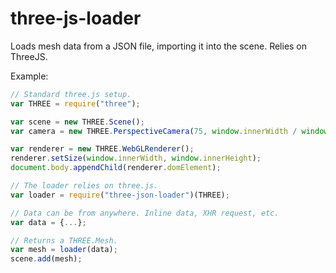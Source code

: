 # three-js-loader

Loads mesh data from a JSON file, importing it into the scene. Relies on ThreeJS.

Example:
```javascript
// Standard three.js setup.
var THREE = require("three");

var scene = new THREE.Scene();
var camera = new THREE.PerspectiveCamera(75, window.innerWidth / window.innerHeight, 0.1, 1000);

var renderer = new THREE.WebGLRenderer();
renderer.setSize(window.innerWidth, window.innerHeight);
document.body.appendChild(renderer.domElement);

// The loader relies on three.js.
var loader = require("three-json-loader")(THREE);

// Data can be from anywhere. Inline data, XHR request, etc.
var data = {...};

// Returns a THREE.Mesh.
var mesh = loader(data);
scene.add(mesh);
```
